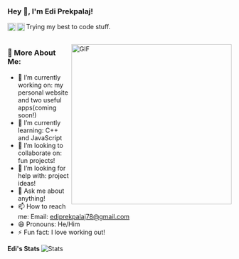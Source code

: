 ### Hey 👋, I'm Edi Prekpalaj!
<a href=https://www.linkedin.com/in/edi-prekpalaj-488894208/><img align='left' alt="linkedin" src="https://image.flaticon.com/icons/svg/2111/2111465.svg" height='18px'/></a>
<a href='https://twitter.com/ebreezoo/'><img align='left' alt="twitter" src="https://image.flaticon.com/icons/svg/2111/2111703.svg" height='18px'/></a>



Trying my best to code stuff. 
<br/>
<br/>

<img align="right" alt="GIF" src="https://lh3.googleusercontent.com/-aT9vJTmiPVk/X9OD0PKtRbI/AAAAAAAAAoo/CoOzSONsJhMJN73MXc9NySP_SodvEVqmwCLcBGAsYHQ/h1200/programming.gif" width="360px"/>
  
### 🧐 More About Me:

- 🔭 I’m currently working on: my personal website and two useful apps(coming soon!)
- 🌱 I’m currently learning: C++ and JavaScript
- 👯 I’m looking to collaborate on: fun projects! 
- 🤔 I’m looking for help with: project ideas!
- 💬 Ask me about anything!
- 📫 How to reach me: Email: ediprekpalaj78@gmail.com
- 😄 Pronouns: He/Him
- ⚡ Fun fact: I love working out! 

<b> Edi's Stats </b>
<img alt="Stats" src="https://github-readme-stats.vercel.app/api/top-langs/?username=ediprekpalaj&layout=compact" />

<br>


